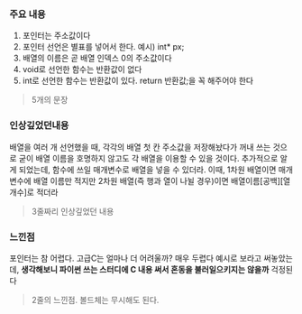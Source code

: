 ### 주요 내용
1. 포인터는 주소값이다
2. 포인터 선언은 별표를 넣어서 한다. 예시) int* px;
3. 배열의 이름은 곧 배열 인덱스 0의 주소값이다
4. void로 선언한 함수는 반환값이 없다
5. int로 선언한 함수는 반환값이 있다. return 반환값;을 꼭 해주어야 한다

> 5개의 문장

### 인상깊었던내용
배열을 여러 개 선언했을 때, 각각의 배열 첫 칸 주소값을 저장해놨다가 꺼내 쓰는 것으로
굳이 배열 이름을 호명하지 않고도 각 배열을 이용할 수 있을 것이다.
추가적으로 알게 되었는데, 함수에 쓰일 매개변수로 배열을 넣을 수 있더라.
이때, 1차원 배열이면 매개변수에 배열 이름만 적지만
2차원 배열(즉 행과 열이 나뉠 경우)이면 배열이름[공백][열 개수]로 적더라

> 3줄짜리 인상깊었던 내용

### 느낀점
포인터는 참 어렵다. 고급C는 얼마나 더 어려울까? 매우 두렵다
예시로 보라고 써놓았는데, **생각해보니 파이썬 쓰는 스터디에 C 내용 써서 혼동을 불러일으키지는 않을까** 걱정된다

> 2줄의 느낀점. 볼드체는 무시해도 된다.

